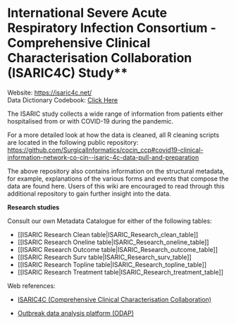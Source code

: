 # International Severe Acute Respiratory Infection Consortium - Comprehensive Clinical Characterisation Collaboration (ISARIC4C) Study**

Website: https://isaric4c.net/ <br />
Data Dictionary Codebook: [Click Here](/isaric4c/wiki/tree/master/ISARIC/CCP_REDCap_ISARIC_data_dictionary_codebook.pdf)

The ISARIC study collects a wide range of information from patients either hospitalised from or with COVID-19 during the pandemic.

For a more detailed look at how the data is cleaned, all R cleaning scripts are located in the following public repository:
https://github.com/SurgicalInformatics/cocin_ccp#covid19-clinical-information-network-co-cin--isaric-4c-data-pull-and-preparation

The above repository also contains information on the structural metadata, for example, explanations of the various forms and events that compose the data are found here. Users of this wiki are encouraged to read through this additional repository to gain further insight into the data.

**Research studies**

Consult our own Metadata Catalogue for either of the following tables:

  *  [[ISARIC Research Clean table|ISARIC_Research_clean_table]] 
  *  [[ISARIC Research Oneline table|ISARIC_Research_oneline_table]] 
  *  [[ISARIC Research Outcome table|ISARIC_Research_outcome_table]] 
  *  [[ISARIC Research Surv table|ISARIC_Research_surv_table]] 
  *  [[ISARIC Research Topline table|ISARIC_Research_topline_table]] 
  *  [[ISARIC Research Treatment table|ISARIC_Research_treatment_table]] 

Web references:

*  [ISARIC4C (Comprehensive Clinical Characterisation Collaboration)](https://isaric4c.net/)

*  [Outbreak data analysis platform (ODAP)](https://isaric4c.net/analysis-platform/)

